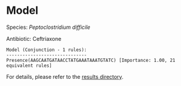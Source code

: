 
# Model

Species: *Peptoclostridium difficile*

Antibiotic: Ceftriaxone

```
Model (Conjunction - 1 rules):
------------------------------
Presence(AAGCAATGATAACCTATGAAATAAATGTATC) [Importance: 1.00, 21 equivalent rules]

```

For details, please refer to the [results directory](../../../../../results/scm_b/peptoclostridium%20difficile/ceftriaxone/repeat_2/).

